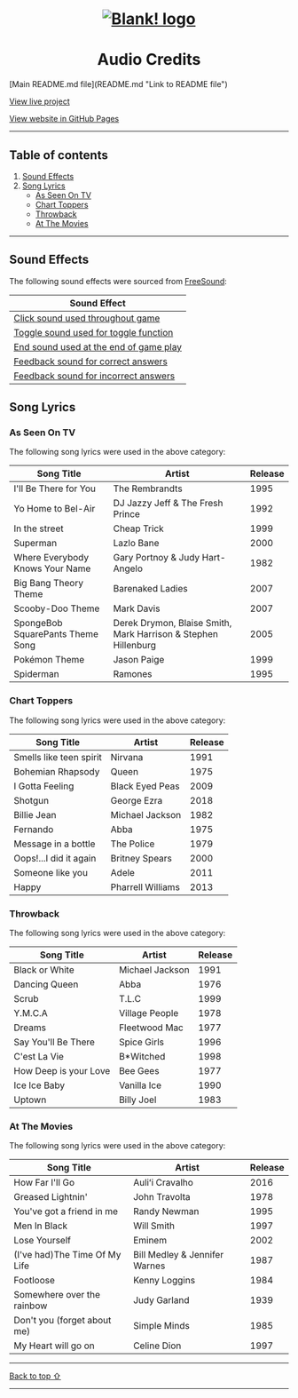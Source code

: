 <h1 align="center">
     <a href="https://github.com/rebeccatraceyt/WhatsThatBlank" target="_blank"><img src="https://i.ibb.co/D8q3jqy/logo.png" alt="Blank! logo"/></a>
</h1>

<h1 align="center"> Audio Credits </h1>
[Main README.md file](README.md "Link to README file")

[View live project](https://rebeccatraceyt.github.io/WhatTheBlank/ "Link to Live project")

[View website in GitHub Pages](https://github.com/rebeccatraceyt/WhatTheBlank "Link to Blank! Repository")

***
## Table of contents
1. [Sound Effects](#Sound-Effects)
2. [Song Lyrics](#Song-Lyrics) 
     - [As Seen On TV](#As-Seen-On-TV)
     - [Chart Toppers](#Chart-Toppers)
     - [Throwback](#Throwback)
     - [At The Movies](#At-The-Movies)

***

## Sound Effects

The following sound effects were sourced from [FreeSound](https://freesound.org/ "Link to FreeSound"):

| Sound Effect |
|--------------|
| [Click sound used throughout game](https://freesound.org/people/j1987/sounds/335745/ "Link to referenced sound effect")| 
| [Toggle sound used for toggle function](https://freesound.org/people/Infernus2/sounds/423957/ "Link to referenced sound effect")| 
| [End sound used at the end of game play](https://freesound.org/people/shinephoenixstormcrow/sounds/337049/ "Link to referenced sound effect")| 
| [Feedback sound for correct answers](https://freesound.org/people/Bertrof/sounds/131660/ "Link to referenced sound effect")| 
| [Feedback sound for incorrect answers](https://freesound.org/people/ajh3/sounds/520066/ "Link to referenced sound effect")| 

## Song Lyrics

### As Seen On TV

The following song lyrics were used in the above category:

| Song Title                       | Artist                                                         | Release |
|----------------------------------|----------------------------------------------------------------|---------|
| I'll Be There for You            | The Rembrandts                                                 | 1995    |
| Yo Home to Bel-Air               | DJ Jazzy Jeff & The Fresh Prince                               | 1992    |
| In the street                    | Cheap Trick                                                    | 1999    |
| Superman                         | Lazlo Bane                                                     | 2000    |
| Where Everybody Knows Your Name  | Gary Portnoy & Judy Hart-Angelo                                | 1982    |
| Big Bang Theory Theme            | Barenaked Ladies                                               | 2007    |
| Scooby-Doo Theme                 | Mark Davis                                                     | 2007    |
| SpongeBob SquarePants Theme Song | Derek Drymon, Blaise Smith, Mark Harrison & Stephen Hillenburg | 2005    |
| Pokémon Theme                    | Jason Paige                                                    | 1999    |
| Spiderman                        | Ramones                                                        | 1995    |

### Chart Toppers

The following song lyrics were used in the above category:

| Song Title              | Artist            | Release |
|-------------------------|-------------------|---------|
| Smells like teen spirit | Nirvana           | 1991    |
| Bohemian Rhapsody       | Queen             | 1975    |
| I Gotta Feeling         | Black Eyed Peas   | 2009    |
| Shotgun                 | George Ezra       | 2018    |
| Billie Jean             | Michael Jackson   | 1982    |
| Fernando                | Abba              | 1975    |
| Message in a bottle     | The Police        | 1979    |
| Oops!...I did it again  | Britney Spears    | 2000    |
| Someone like you        | Adele             | 2011    |
| Happy                   | Pharrell Williams | 2013    |

### Throwback

The following song lyrics were used in the above category:

| Song Title            | Artist          | Release |
|-----------------------|-----------------|---------|
| Black or White        | Michael Jackson | 1991    |
| Dancing Queen         | Abba            | 1976    |
| Scrub                 | T.L.C           | 1999    |
| Y.M.C.A               | Village People  | 1978    |
| Dreams                | Fleetwood Mac   | 1977    |
| Say You'll Be There   | Spice Girls     | 1996    |
| C'est La Vie          | B*Witched       | 1998    |
| How Deep is your Love | Bee Gees        | 1977    |
| Ice Ice Baby          | Vanilla Ice     | 1990    |
| Uptown                | Billy Joel      | 1983    |

### At The Movies

The following song lyrics were used in the above category:

| Song Title                    | Artist                        | Release |
|-------------------------------|-------------------------------|---------|
| How Far I'll Go               | Auliʻi Cravalho               | 2016    |
| Greased Lightnin'             | John Travolta                 | 1978    |
| You've got a friend in me     | Randy Newman                  | 1995    |
| Men In Black                  | Will Smith                    | 1997    |
| Lose Yourself                 | Eminem                        | 2002    |
| (I've had)The Time Of My Life | Bill Medley & Jennifer Warnes | 1987    |
| Footloose                     | Kenny Loggins                 | 1984    |
| Somewhere over the rainbow    | Judy Garland                  | 1939    |
| Don't you (forget about me)   | Simple Minds                  | 1985    |
| My Heart will go on           | Celine Dion                   | 1997    |
***

[Back to top ⇧](#table-of-contents)

***